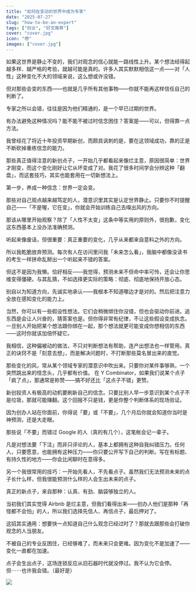 ```yaml
---
title: "如何在变动的世界中成为专家"
date: "2025-07-27"
slug: "how-to-be-an-expert"
tags: ["创业", "好文推荐"]
cover: "cover.jpg"
icon: "😎"
images: ["cover.jpg"]
---
```

如果这世界是静止不变的，我们对观念的信心就能一路线性上升。某个想法经得起越多样、越严格的考验，就越可能是真的。许多人其实默默相信这一点——对「人性」这种变化不大的领域来说，这么想或许没错。



但对那些会变的东西——也就是几乎所有其他事物——你就不能再这样信任自己的判断了。



专家之所以会错，往往是因为他们精通的，是一个早已过期的世界。



有办法避免这种情况吗？能不能不被过时信念困住？答案是——可以，但得靠一点方法。



我曾经花了将近十年投资早期新创，而颇具讽刺的是，要在这领域成功，靠的正是不断砍掉重练信念的能力。



那些真正值得注意的新创点子，一开始几乎都看起来像烂主意，原因很简单：世界才刚变，而这个变化刚好让它从坏变成了对。我花了很多时间学会分辨这种「翻盘」，而这套技巧，其实也能套用在一切新想法上。



第一步，养成一种信念：世界一定会变。



那些对自己观点越来越笃定的人，潜意识里其实是认定世界静止。只要你不时提醒自己——「不是喔，它在变」，你就会开始训练自己去嗅出风的方向。



那该从哪里开始观察？除了「人性不太变」这条中等实用的原则外，很抱歉，变化这东西基本上没办法准确预测。



听起来像废话，但很重要：真正重要的变化，几乎从来都来自意料之外的方向。



所以我乾脆放弃预测。每次有人在访问里问我「未来怎么看」，我脑中都像没读书的考生一样拼命乱掰出一个听起来不错的答案。



但这不是因为我懒。恰好相反——我觉得，预测未来不但命中率可怜，还会让你思维变得僵硬。与其乱猜，不如选择更实际的策略：彻底、彻底地保持开放心态。



别自以为知道方向，先诚实地承认——我根本不知道哪边才是对的。然后把注意力全放在感知变化的能力上。



当然，你可以有一些假设性想法。它们会稍微绑住你没错，但也会驱动你前进。追东西是会让人兴奋的，猜答案也是。但你得非常有纪律，不让这些假设变成执念。
一旦别人开始把某个想法跟你绑在一起，那个想法就更可能变成你想相信的东西——这时你就该加倍怀疑它。



我相信，这种偏被动的做法，不只对判断想法有帮助，连产出想法也一样管用。真正的诀窍不是「刻意去想」，而是解决问题时，不打断那些莫名冒出来的直觉。



那些变化的风，常从某个领域专家的潜意识中吹出来。只要你对某件事够熟，一个突然跳出来的怪念头，几乎都有价值。
在 Y Combinator，如果我们说某个点子「疯了点」，那通常是称赞——搞不好还比「这点子不错」更赞。



新创投资人有极高的动机要刷新自己的信念。只要比别人早一步意识到某个点子不是垃圾，那就可能赚翻。这个回报不只是钱，更是你整个判断体系的现场验证。



因为创办人站在你面前，你得说「要」或「不要」，几个月后你就会知道你当时是神预测，还是大走眼。



那些说「不要」而错过 Google 的人（真的有几个），这笔帐会记一辈子。



凡是对想法要「下注」而非只评论的人，基本上都拥有这种自我纠错压力。任何人，只要愿意，也能拥有这种压力——你只要公开写下自己的判断。写在有标题、有持久性的地方——你会比闲聊时在意得多。



另一个我很常用的技巧：一开始先看人，不先看点子。虽然我们无法预测未来的点子长什么样，但我很能预测什么样的人会生出未来的点子。



真正的新点子，来自那种：认真、有劲、脑袋够独立的人。



当初我们其实觉得 Airbnb 是烂主意，但我们看得出来——创办人他们是那种「再怪都不会怕」的人，所以我们选择先信人、再信点子，最后押对了。



这招其实通用：想要快一点知道自己什么观念已经过时了？那就去跟那些会打破你观念的人当朋友。



不被自己的专业反困住，已经够难了，而未来只会更难。因为变化不是加速了——变化一直都在加速。



点子会生出点子，这场连锁反应从旧石器时代就没停过。我不认为它会停。
但⋯⋯也许我会错。（最好是）




![](https://prod-files-secure.s3.us-west-2.amazonaws.com/112d0858-5090-4d34-a606-b75eb8d65fd2/46476355-9cf3-4e99-9b7a-3531bc426380/1000202064.png?X-Amz-Algorithm=AWS4-HMAC-SHA256&X-Amz-Content-Sha256=UNSIGNED-PAYLOAD&X-Amz-Credential=ASIAZI2LB466WPVAXK55%2F20250923%2Fus-west-2%2Fs3%2Faws4_request&X-Amz-Date=20250923T031905Z&X-Amz-Expires=3600&X-Amz-Security-Token=IQoJb3JpZ2luX2VjELP%2F%2F%2F%2F%2F%2F%2F%2F%2F%2FwEaCXVzLXdlc3QtMiJGMEQCIFh1SJYYpgRmX%2FWACdeBkMv5Ad6%2BeM9nxki8yDsmwkq0AiBioExteMfoSMdVIC6SmKoJ0uuE9Bp7rDUoVnMt0HzU3Cr%2FAwg8EAAaDDYzNzQyMzE4MzgwNSIMVMdEhDsRYmjgzeW%2BKtwD5wF5kLD3VkCQ2khsbr79JgugQgAi%2BBqzKyWgLmOQrihfVPUwj0sTFmsc63lHHOdG27gAHu4Ldm1egswQ7FhSGjSO0fQJHK8YR6rj8aGVZ95NOgrVlU1y16R%2BPf82irYdkHWJTZMRcIbtLA%2FNOt3xT0s7F7XhNxN9JoUlD%2F%2FodbRqvg5%2B58cr964dj%2BpheOkjZkzLp9sBo4%2B4L2Xg1%2F5KXzY9vjfZiApf77snGOgeNaskYlUVNBNRx2nJeQgWAfrdDdqKG2G%2FZEx3c1LHC%2B62i3B5SrnQRL1%2B5i7zRjNwWJ3XJrUXDatPGUxGmFEbvz9tI2%2Bm8hShcEsGAZuOGuxRaaDEEA%2BfiR%2BjIqxvmyVC9gyOC%2BWVbQ0Ajg6umPkjQjdiqmlfr%2Fbq7j%2FVKGyHenLlK4QKgiD6Xm9UQoRFrKFTwBlFIszE%2F%2BVpOFeWB2IKkXGhjv%2BT8AaLxdqHfYHGChbolHzxHkajPELCucwyVLoBu4HhNr4pwPGfuaAy95hvpFzweS%2FMXq1kCFFtg%2Fuq1bq71oMs7%2ByuejUlTwF9Z%2FLNJAYIjd8lXFWwLTWRKnK7pf2XsB5KtOXtRPzBjV1Jk9OXniQ%2BKKAFwPn8HKmKTQWvnaLEsnrT%2Bb%2FfHg%2BZ3Town5HIxgY6pgHRSK7vFlsk092dVQSU7wRhXrwLKSg%2FjJoGTJMB82WnIXf7M6TL%2FOVVk%2B1FebEvyzr5XgP3ahUYaQUFGNnKwolGqvKT2bSO7nmTOD0vUhBPqTXLTMR5fogZh1K%2B4verOY3UXkrlwIHTPDgGiIfnQv8DJe3beQI4km2y%2BUUEcQKZGvY1LXJHTstrG3NQaCGnugRxT0Gq8rD5gnXmZC3r1E4IAMpMGK0V&X-Amz-Signature=2d681250d3a80a8d9433b88fd62599c1cf8d91e98279dfcb8113d4510a3516f3&X-Amz-SignedHeaders=host&x-amz-checksum-mode=ENABLED&x-id=GetObject)

